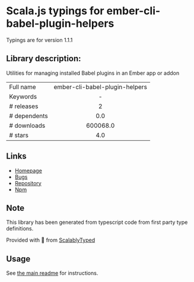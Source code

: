 
# Scala.js typings for ember-cli-babel-plugin-helpers

Typings are for version 1.1.1

## Library description:
Utilities for managing installed Babel plugins in an Ember app or addon

|                    |                 |
| ------------------ | :-------------: |
| Full name          | ember-cli-babel-plugin-helpers |
| Keywords           | - |
| # releases         | 2 |
| # dependents       | 0.0 |
| # downloads        | 600068.0 |
| # stars            | 4.0 |

## Links
- [Homepage](https://github.com/dfreeman/ember-cli-babel-plugin-helpers#readme)
- [Bugs](https://github.com/dfreeman/ember-cli-babel-plugin-helpers/issues)
- [Repository](https://github.com/dfreeman/ember-cli-babel-plugin-helpers)
- [Npm](https://www.npmjs.com/package/ember-cli-babel-plugin-helpers)
    


## Note
This library has been generated from typescript code from first party type definitions.

Provided with :purple_heart: from [ScalablyTyped](https://github.com/oyvindberg/ScalablyTyped)

## Usage
See [the main readme](../../readme.md) for instructions.



